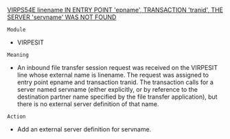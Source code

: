 [VIRPS54E linename IN ENTRY POINT 'epname', TRANSACTION 'tranid', THE SERVER 'servname' WAS NOT FOUND](https://virtel.readthedocs.io/en/latest/manuals/virtel/Virtel459MG/messages.html?highlight=VIRPS54E#VIRPS54E)

`Module`
- VIRPESIT

`Meaning`
- An inbound file transfer session request was received on the VIRPESIT line whose external name is linename.       The request was assigned to entry point epname and transaction tranid. The transaction calls for a server named servname (either explicitly, or by reference to the destination partner name specified by the file transfer application), but there is no external server definition of that name.

`Action`
- Add an external server definition for servname.
